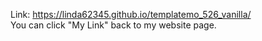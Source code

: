 Link: <a href="https://linda62345.github.io/templatemo_526_vanilla/">https://linda62345.github.io/templatemo_526_vanilla/</a><br>
You can click "My Link" back to my website page.
